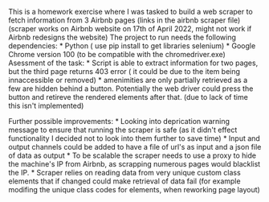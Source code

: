 This is a homework exercise where I was tasked to build a web scraper to fetch information from 3 Airbnb pages (links in the airbnb scraper file) (scraper works on Airbnb website on 17th of April 2022, might not work if Airbnb redesigns the website)
The project to run needs the following dependencies:
    * Python ( use pip install to get libraries selenium)
    * Google Chrome version 100 (to be compatible with the chromedriver.exe)
Asessment of the task:
    * Script is able to extract information for two pages, but the third page returns 403 error ( it could be due to the item being innaccessible or removed)
    * amenimities are only partially retrieved as a few are hidden behind a button. Potentially the web driver could press the button and retireve the rendered elements after that. (due to lack of time this isn't implemented)

Further possible improvements:
    * Looking into deprication warning message to ensure that running the scraper is safe (as it didn't effect functionality I decided not to look into them further to save time)
    * Input and output channels could be added to have a file of url's as input and a json file of data as output
    * To be scalable the scraper needs to use a proxy to hide the machine's IP from Airbnb, as scrapping numerous pages would blacklist the IP.
    * Scraper relies on reading data from very unique custom class elements that if changed could make retrieval of data fail (for example modifing the unique class codes for elements, when reworking page layout)
